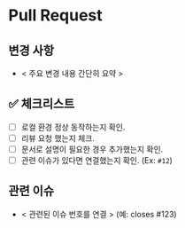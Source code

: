 # Pull Request

## 변경 사항

- < 주요 변경 내용 간단히 요약 >

## ✅ 체크리스트

- [ ] 로컬 환경 정상 동작하는지 확인.
- [ ] 리뷰 요청 했는지 체크.
- [ ] 문서로 설명이 필요한 경우 추가했는지 확인.
- [ ] 관련 이슈가 있다면 연결했는지 확인. (Ex: `#12`)

## 관련 이슈

- < 관련된 이슈 번호를 연결 > (예: closes #123)
